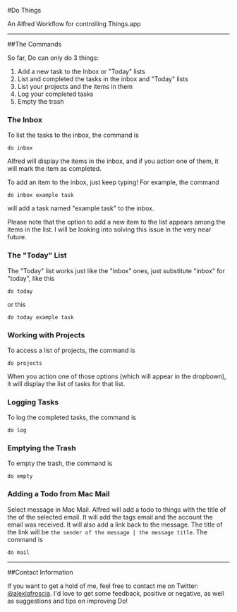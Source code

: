#Do Things

An Alfred Workflow for controlling Things.app

***

##The Commands

So far, Do can only do 3 things:

1. Add a new task to the Inbox or "Today" lists
2. List and completed the tasks in the inbox and "Today" lists
3. List your projects and the items in them
4. Log your completed tasks
5. Empty the trash

### The Inbox

To list the tasks to the inbox, the command is

    do inbox
    
Alfred will display the items in the inbox, and if you action one of them, it will mark the item as completed.

To add an item to the inbox, just keep typing! For example, the command

    do inbox example task
    
will add a task named "example task" to the inbox.

Please note that the option to add a new item to the list appears among the items in the list. I will be looking into solving this issue in the very near future.

### The "Today" List

The "Today" list works just like the "inbox" ones, just substitute "inbox" for "today", like this

    do today
    
or this

    do today example task
    
### Working with Projects

To access a list of projects, the command is

    do projects
    
When you action one of those options (which will appear in the dropbown), it will display the list of tasks for that list.

### Logging Tasks

To log the completed tasks, the command is

    do log

### Emptying the Trash

To empty the trash, the command is

    do empty

### Adding a Todo from Mac Mail

Select message in Mac Mail.  Alfred will add a todo to things with the title of the of the selected email.  It will add the tags email and the account the email was received.  It will also add a link back to the message.  The title of the link will be `the sender of the message | the message title`.  The command is 

	do mail

*** 
##Contact Information

If you want to get a hold of me, feel free to contact me on Twitter: [@alexlafroscia](https://twitter.com/AlexLaFroscia).  I'd love to get some feedback, positive or negative, as well as suggestions and tips on improving Do!
